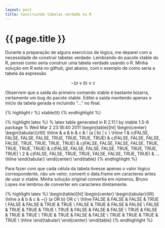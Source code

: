 ```yaml
---
layout: post
title: Construindo tabelas verdade no R
---
```


{{ page.title }}
================

Durante a prepara&ccedil;&atilde;o de alguns exerc&iacute;cios de
l&oacute;gica, me deparei com a necessidade de construir tabelas
verdade. Lembrando do pacote xtable do R, pensei como seria construir
uma tabela verdade usando o R. Minha solu&ccedil;&atilde;o em R
est&aacute; no github, gist abaixo, com o exemplo de como seria a
tabela da express&atilde;o

$$\neg (a \lor b) \lor c$$

<script src="https://gist.github.com/852194.js"> </script>

Observem que a sa&iacute;da do primeiro comando xtable &eacute;
bastante bizarra, certamente um bug do pacote xtable. Editei a
sa&iacute;da mantendo apenas o in&iacute;cio da tabela gerada e
inclu&iacute;ndo "..." no final.

{% highlight r %}
xtable(tt)
{% endhighlight %}

{% highlight latex %}
% latex table generated in R 2.11.1 by xtable 1.5-6 package
% Wed Mar  2 23:18:40 2011
\begin{table}[ht]
\begin{center}
\begin{tabular}{rllll}
  \hline
 & a & b & c & ! (a $|$ b) $|$ c \\ 
  \hline
1 & c(FALSE, FALSE, FALSE, FALSE, TRUE, TRUE, TRUE, TRUE) & 
    c(FALSE, FALSE, FALSE, FALSE, TRUE, TRUE, TRUE, TRUE) & 
    c(FALSE, FALSE, FALSE, FALSE, TRUE, TRUE, TRUE, TRUE) & 
    c(FALSE, FALSE, FALSE, FALSE, TRUE, TRUE, TRUE, TRUE) \\ 
2 & c(FALSE, FALSE, TRUE, TRUE, FALSE, FALSE, TRUE, TRUE) & 
...
  \hline
\end{tabular}
\end{center}
\end{table}
{% endhighlight %}

Para fazer com que cada c&eacute;lula da tabela tivesse apenas o valor
l&oacute;gico correspondente, n&atilde;o um vetor, converti o
data.frame em caracteres antes de usar o xtable. Minha
solu&ccedil;&atilde;o original convertia em n&uacute;meros, Bruno
Lopes me lembrou de converter em caracteres diretamente.

{% highlight latex %}
\begin{table}[ht]
\begin{center}
\begin{tabular}{llll}
  \hline
a & b & c & \~{} (a OR b) OR c \\ 
  \hline
FALSE & FALSE & FALSE & TRUE \\ 
  FALSE & FALSE & TRUE & TRUE \\ 
  FALSE & TRUE & FALSE & FALSE \\ 
  FALSE & TRUE & TRUE & TRUE \\ 
  TRUE & FALSE & FALSE & FALSE \\ 
  TRUE & FALSE & TRUE & TRUE \\ 
  TRUE & TRUE & FALSE & FALSE \\ 
  TRUE & TRUE & TRUE & TRUE \\ 
   \hline
\end{tabular}
\end{center}
\end{table}
{% endhighlight %}

